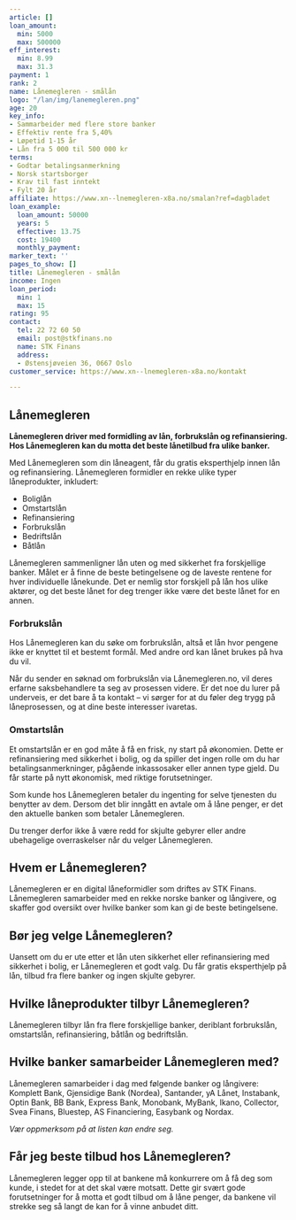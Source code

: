 ```yaml
---
article: []
loan_amount:
  min: 5000
  max: 500000
eff_interest:
  min: 8.99
  max: 31.3
payment: 1
rank: 2
name: Lånemegleren - smålån
logo: "/lan/img/lanemegleren.png"
age: 20
key_info:
- Sammarbeider med flere store banker
- Effektiv rente fra 5,40%
- Løpetid 1-15 år
- Lån fra 5 000 til 500 000 kr
terms:
- Godtar betalingsanmerkning
- Norsk startsborger
- Krav til fast inntekt
- Fylt 20 år
affiliate: https://www.xn--lnemegleren-x8a.no/smalan?ref=dagbladet
loan_example:
  loan_amount: 50000
  years: 5
  effective: 13.75
  cost: 19400
  monthly_payment: 
marker_text: ''
pages_to_show: []
title: Lånemegleren - smålån
income: Ingen
loan_period:
  min: 1
  max: 15
rating: 95
contact:
  tel: 22 72 60 50
  email: post@stkfinans.no
  name: STK Finans
  address:
  - Østensjøveien 36, 0667 Oslo
customer_service: https://www.xn--lnemegleren-x8a.no/kontakt

---
```

## Lånemegleren

**Lånemegleren driver med formidling av lån, forbrukslån og refinansiering. Hos Lånemegleren kan du motta det beste lånetilbud fra ulike banker.**

Med Lånemegleren som din låneagent, får du gratis eksperthjelp innen lån og refinansiering. Lånemegleren formidler en rekke ulike typer låneprodukter, inkludert:

* Boliglån
* Omstartslån
* Refinansiering
* Forbrukslån
* Bedriftslån
* Båtlån

Lånemegleren sammenligner lån uten og med sikkerhet fra forskjellige banker. Målet er å finne de beste betingelsene og de laveste rentene for hver individuelle lånekunde. Det er nemlig stor forskjell på lån hos ulike aktører, og det beste lånet for deg trenger ikke være det beste lånet for en annen.

### Forbrukslån

Hos Lånemegleren kan du søke om forbrukslån, altså et lån hvor pengene ikke er knyttet til et bestemt formål. Med andre ord kan lånet brukes på hva du vil.

Når du sender en søknad om forbrukslån via Lånemegleren.no, vil deres erfarne saksbehandlere ta seg av prosessen videre. Er det noe du lurer på underveis, er det bare å ta kontakt – vi sørger for at du føler deg trygg på låneprosessen, og at dine beste interesser ivaretas.

### Omstartslån

Et omstartslån er en god måte å få en frisk, ny start på økonomien. Dette er refinansiering med sikkerhet i bolig, og da spiller det ingen rolle om du har betalingsanmerkninger, pågående inkassosaker eller annen type gjeld. Du får starte på nytt økonomisk, med riktige forutsetninger.

Som kunde hos Lånemegleren betaler du ingenting for selve tjenesten du benytter av dem. Dersom det blir inngått en avtale om å låne penger, er det den aktuelle banken som betaler Lånemegleren.

Du trenger derfor ikke å være redd for skjulte gebyrer eller andre ubehagelige overraskelser når du velger Lånemegleren.

## Hvem er Lånemegleren?

Lånemegleren er en digital låneformidler som driftes av STK Finans. Lånemegleren samarbeider med en rekke norske banker og långivere, og skaffer god oversikt over hvilke banker som kan gi de beste betingelsene.

## Bør jeg velge Lånemegleren?

Uansett om du er ute etter et lån uten sikkerhet eller refinansiering med sikkerhet i bolig, er Lånemegleren et godt valg. Du får gratis eksperthjelp på lån, tilbud fra flere banker og ingen skjulte gebyrer.

## Hvilke låneprodukter tilbyr Lånemegleren?

Lånemegleren tilbyr lån fra flere forskjellige banker, deriblant forbrukslån, omstartslån, refinansiering, båtlån og bedriftslån.

## Hvilke banker samarbeider Lånemegleren med?

Lånemegleren samarbeider i dag med følgende banker og långivere: Komplett Bank, Gjensidige Bank (Nordea), Santander, yA Lånet, Instabank, Optin Bank, BB Bank, Express Bank, Monobank, MyBank, Ikano, Collector, Svea Finans, Bluestep, AS Financiering, Easybank og Nordax.

_Vær oppmerksom på at listen kan endre seg._

## Får jeg beste tilbud hos Lånemegleren?

Lånemegleren legger opp til at bankene må konkurrere om å få deg som kunde, i stedet for at det skal være motsatt. Dette gir svært gode forutsetninger for å motta et godt tilbud om å låne penger, da bankene vil strekke seg så langt de kan for å vinne anbudet ditt.